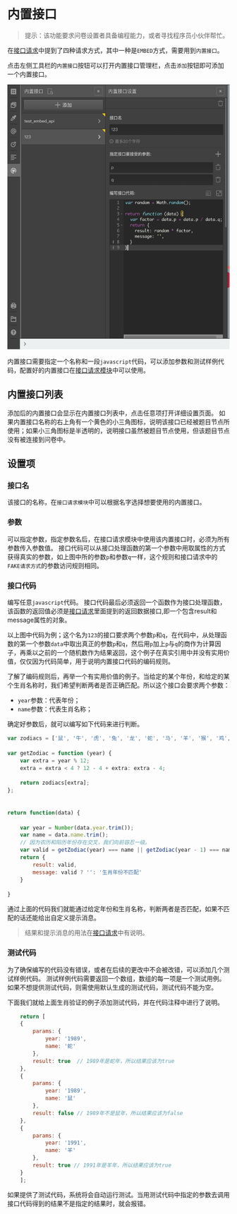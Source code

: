 # 内置接口

> 提示：该功能要求问卷设置者具备编程能力，或者寻找程序员小伙伴帮忙。

在[接口请求](../advance-topic/request.md)中提到了四种请求方式，其中一种是`EMBED`方式，需要用到`内置接口`。

点击左侧工具栏的`内置接口`按钮可以打开内置接口管理栏，点击`添加`按钮即可添加一个内置接口。

<img src='./images/embed-api.png' height='600'>


内置接口需要指定一个名称和一段`javascript`代码，可以添加参数和测试样例代码，配置好的内置接口在[接口请求模块](../advance-topic/request.md)中可以使用。

## 内置接口列表

添加后的内置接口会显示在内置接口列表中，点击任意项打开详细设置页面。
如果内置接口名称的右上角有一个黄色的小三角图标，说明该接口已经被题目节点所使用；如果小三角图标是半透明的，说明接口虽然被题目节点使用，但该题目节点没有被连接到问卷中。

## 设置项

### 接口名
该接口的名称，在`接口请求模块`中可以根据名字选择想要使用的内置接口。

### 参数
可以指定参数，指定参数名后，在接口请求模块中使用该内置接口时，必须为所有参数传入参数值。
接口代码可以从接口处理函数的第一个参数中用取属性的方式获得真实的参数，如上图中所的参数`p`和参数`q`一样，这个规则和接口请求中的`FAKE请求方式`的参数访问规则相同。


### 接口代码
编写任意`javascript`代码。
接口代码最后必须返回一个函数作为接口处理函数，该函数的返回值必须是[接口请求](../advance-topic/request.md)里面提到的返回数据接口,即一个包含result和message属性的对象。

以上图中代码为例；这个名为`123`的接口要求两个参数`p`和`q`，在代码中，从处理函数的第一个参数`data`中取出真正的参数`p`和`q`，然后用`p`加上`p`与`q`的商作为计算因子，再乘以之前的一个随机数作为结果返回，这个例子在真实引用中并没有实用价值，仅仅因为代码简单，用于说明内置接口代码的编码规则。

了解了编码规则后，再举一个有实用价值的例子。当给定的某个年份，和给定的某个生肖名称时，我们希望判断两者是否正确匹配。所以这个接口会要求两个参数：

- `year`参数：代表年份；
- `name`参数：代表生肖名称；

确定好参数后，就可以编写如下代码来进行判断。

```javascript
var zodiacs = ['鼠', '牛', '虎', '兔', '龙', '蛇', '马', '羊', '猴', '鸡', '狗', '猪'];

var getZodiac = function (year) {
    var extra = year % 12;
    extra = extra < 4 ? 12 - 4 + extra: extra - 4;

    return zodiacs[extra];
};


return function(data) {

    var year = Number(data.year.trim());
    var name = data.name.trim();
    // 因为农历和阳历年份存在交叉，我们向前容忍一级。
    var valid = getZodiac(year) === name || getZodiac(year - 1) === name;
    return {
        result: valid, 
        message: valid ? '': '生肖年份不匹配'
    }

}
```
通过上面的代码我们就能通过给定年份和生肖名称，判断两者是否匹配，如果不匹配的话还能给出自定义提示消息。

> 结果和提示消息的用法在[接口请求](../advance-topic/request.md)中有说明。

### 测试代码
为了确保编写的代码没有错误，或者在后续的更改中不会被改错，可以添加几个测试样例代码。
测试样例代码需要返回一个数组，数组的每一项是一个测试用例。如果不想提供测试代码，则需使用默认生成的测试代码，测试代码不能为空。

下面我们就给上面生肖验证的例子添加测试代码，并在代码注释中进行了说明。
```javascript
    return [
    {
        params: {
            year: '1989',
            name: '蛇'
        },
        result: true  // 1989年是蛇年，所以结果应该为true
    },
    {
        params: {
            year: '1989',
            name: '鼠'
        },
        result: false // 1989年不是鼠年，所以结果应该为false
    },
    {
        params: {
            year: '1991',
            name: '羊'
        },
        result: true // 1991年是羊年，所以结果应该为true
    }
    ];
```

如果提供了测试代码，系统将会自动运行测试。当用测试代码中指定的参数去调用接口代码得到的结果不是指定的结果时，就会报错。

